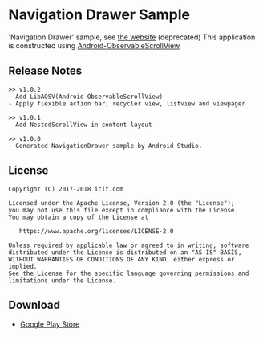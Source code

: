 Navigation Drawer Sample
===========

'Navigation Drawer' sample, see [the website](http://www.icit.com/android/samples) (deprecated)
This application is constructed using [Android-ObservableScrollView](https://github.com/ksoichiro/Android-ObservableScrollView)

Release Notes
--------

    >> v1.0.2
    - Add LibAOSV(Android-ObservableScrollView)
    - Apply flexible action bar, recycler view, listview and viewpager

    >> v1.0.1
    - Add NestedScrollView in content layout

    >> v1.0.0
    - Generated NavigationDrawer sample by Android Studio.

License
--------

    Copyright (C) 2017-2018 icit.com

    Licensed under the Apache License, Version 2.0 (the "License");
    you may not use this file except in compliance with the License.
    You may obtain a copy of the License at

       https://www.apache.org/licenses/LICENSE-2.0

    Unless required by applicable law or agreed to in writing, software
    distributed under the License is distributed on an "AS IS" BASIS,
    WITHOUT WARRANTIES OR CONDITIONS OF ANY KIND, either express or implied.
    See the License for the specific language governing permissions and
    limitations under the License.

Download
--------

* [Google Play Store](https://play.google.com/store/apps/details?id=com.icit.navigationdrawersampe)

